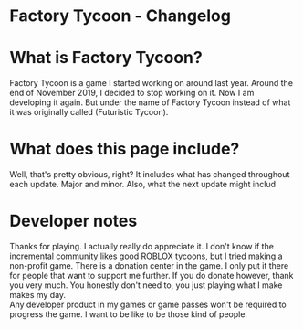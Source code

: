 # Factory Tycoon - Changelog
<h1>What is Factory Tycoon?</h1>
Factory Tycoon is a game I started working on around last year. Around the end of November 2019, I decided to stop working on it. Now I am developing it again. But under the name of Factory Tycoon instead of what it was originally called (Futuristic Tycoon).

<h1>What does this page include?</h1>
Well, that's pretty obvious, right? It includes what has changed throughout each update. Major and minor. Also, what the next update might includ

<h1>Developer notes</h1>
Thanks for playing. I actually really do appreciate it. I don't know if the incremental community likes good ROBLOX tycoons, but I tried making a non-profit game. There is a donation center in the game. I only put it there for people that want to support me further. If you do donate however, thank you very much. You honestly don't need to, you just playing what I make makes my day.
<br>
Any developer product in my games or game passes won't be required to progress the game. I want to be like to be those kind of people.
